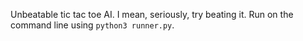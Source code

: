 Unbeatable tic tac toe AI. I mean, seriously, try beating it. Run on the command line using ```python3 runner.py```.
